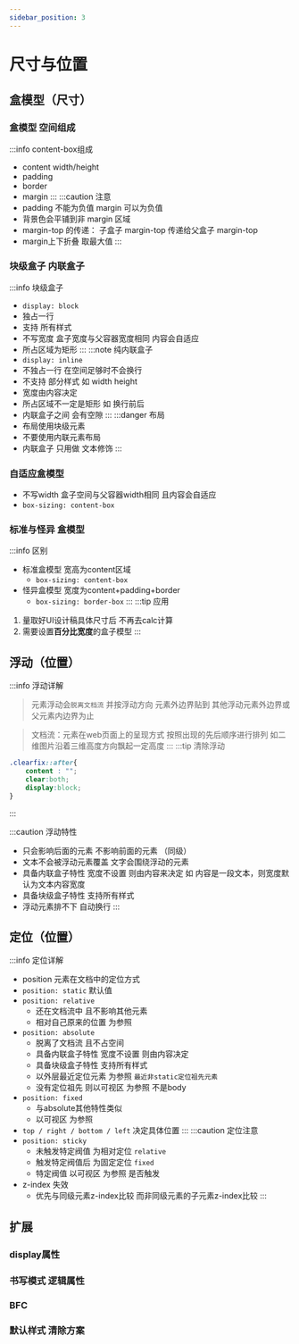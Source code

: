 ```yaml
---
sidebar_position: 3
---
```


# 尺寸与位置
## 盒模型（尺寸）
### 盒模型 空间组成
:::info content-box组成
- content width/height
- padding
- border
- margin
:::
:::caution 注意
- padding 不能为负值 margin 可以为负值
- 背景色会平铺到非 margin 区域
- margin-top 的传递： 子盒子 margin-top 传递给父盒子 margin-top
- margin上下折叠 取最大值
:::

### 块级盒子 内联盒子
:::info 块级盒子
- `display: block`
- 独占一行
- 支持 所有样式
- 不写宽度 盒子宽度与父容器宽度相同 内容会自适应
- 所占区域为矩形
:::
:::note 纯内联盒子
- `display: inline`
- 不独占一行 在空间足够时不会换行
- 不支持 部分样式 如 width height
- 宽度由内容决定
- 所占区域不一定是矩形 如 换行前后
- 内联盒子之间 会有空隙
:::
:::danger 布局
- 布局使用块级元素
- 不要使用内联元素布局
- 内联盒子 只用做 文本修饰
:::

### 自适应盒模型
- 不写width 盒子空间与父容器width相同 且内容会自适应
- `box-sizing: content-box`

### 标准与怪异 盒模型
:::info 区别
- 标准盒模型 宽高为content区域
  - `box-sizing: content-box`
- 怪异盒模型 宽度为content+padding+border
  - `box-sizing: border-box`
:::
:::tip 应用
1. 量取好UI设计稿具体尺寸后 不再去calc计算
2. 需要设置**百分比宽度**的盒子模型
:::

## 浮动（位置）
:::info 浮动详解
> 元素浮动会`脱离文档流` 并按浮动方向 元素外边界贴到 其他浮动元素外边界或父元素内边界为止

> 文档流：元素在web页面上的呈现方式 按照出现的先后顺序进行排列 如二维图片沿着三维高度方向飘起一定高度
:::
:::tip 清除浮动
```css
.clearfix::after{
    content : "";
    clear:both;
    display:block;
}
```
:::

:::caution 浮动特性
- 只会影响后面的元素 不影响前面的元素 （同级）
- 文本不会被浮动元素覆盖 文字会围绕浮动的元素
- 具备内联盒子特性 宽度不设置 则由内容来决定 如 内容是一段文本，则宽度默认为文本内容宽度
- 具备块级盒子特性 支持所有样式
- 浮动元素排不下 自动换行
:::

## 定位（位置）
:::info 定位详解
- position 元素在文档中的定位方式
- `position: static` 默认值 
- `position: relative `
  - 还在文档流中 且不影响其他元素
  - 相对自己原来的位置 为参照
- `position: absolute `
  - 脱离了文档流 且不占空间
  - 具备内联盒子特性 宽度不设置 则由内容决定
  - 具备块级盒子特性 支持所有样式
  - 以外层最近定位元素 为参照 `最近非static定位祖先元素` 
  - 没有定位祖先 则以可视区 为参照 不是body
- `position: fixed `
  - 与absolute其他特性类似
  - 以可视区 为参照
- `top / right / bottom / left` 决定具体位置
:::
:::caution 定位注意
- `position: sticky`
  - 未触发特定阀值 为相对定位 `relative`
  - 触发特定阀值后 为固定定位 `fixed`
  - 特定阀值 以可视区 为参照 是否触发
- z-index 失效
  - 优先与同级元素z-index比较 而非同级元素的子元素z-index比较
:::

## 扩展
### display属性
### 书写模式 逻辑属性
### BFC
### 默认样式 清除方案
